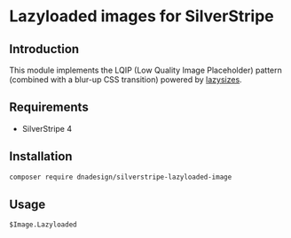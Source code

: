 # Lazyloaded images for SilverStripe

## Introduction

This module implements the LQIP (Low Quality Image Placeholder) pattern (combined with a blur-up CSS transition) powered by [lazysizes](https://github.com/aFarkas/lazysizes).

## Requirements

* SilverStripe 4

## Installation

```bash
composer require dnadesign/silverstripe-lazyloaded-image
```

## Usage

```html
$Image.Lazyloaded
```
